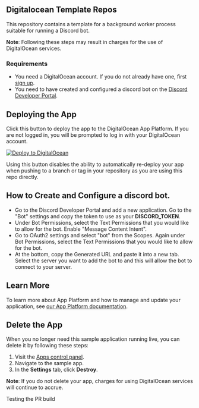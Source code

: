 ## Digitalocean Template Repos
This repository contains a template for a background worker process suitable for running a Discord bot.

**Note**: Following these steps may result in charges for the use of DigitalOcean services.

### Requirements

* You need a DigitalOcean account. If you do not already have one, first [sign up](https://cloud.digitalocean.com/registrations/new).
* You need to have created and configured a discord bot on the [Discord Developer Portal](https://discord.com/developers/applications).

## Deploying the App

Click this button to deploy the app to the DigitalOcean App Platform. If you are not logged in, you will be prompted to log in with your DigitalOcean account.

[![Deploy to DigitalOcean](https://www.deploytodo.com/do-btn-blue.svg)](https://cloud.digitalocean.com/apps/new?repo=https://github.com/digitalocean/template-discord-bot-worker/tree/main)

Using this button disables the ability to automatically re-deploy your app when pushing to a branch or tag in your repository as you are using this repo directly.

## How to Create and Configure a discord bot.
- Go to the Discord Developer Portal and add a new application. Go to the "Bot" settings and copy the token to use as your **DISCORD_TOKEN**.
- Under Bot Permissions, select the Text Permissions that you would like to allow for the bot. Enable "Message Content Intent".
- Go to OAuth2 settings and select "bot" from the Scopes. Again under Bot Permissions, select the Text Permissions that you would like to allow for the bot.
- At the bottom, copy the Generated URL and paste it into a new tab. Select the server you want to add the bot to and this will allow the bot to connect to your server.

## Learn More

To learn more about App Platform and how to manage and update your application, see [our App Platform documentation](https://www.digitalocean.com/docs/app-platform/).

## Delete the App

When you no longer need this sample application running live, you can delete it by following these steps:
1. Visit the [Apps control panel](https://cloud.digitalocean.com/apps).
2. Navigate to the sample app.
3. In the **Settings** tab, click **Destroy**.

**Note**: If you do not delete your app, charges for using DigitalOcean services will continue to accrue.

Testing the PR build 